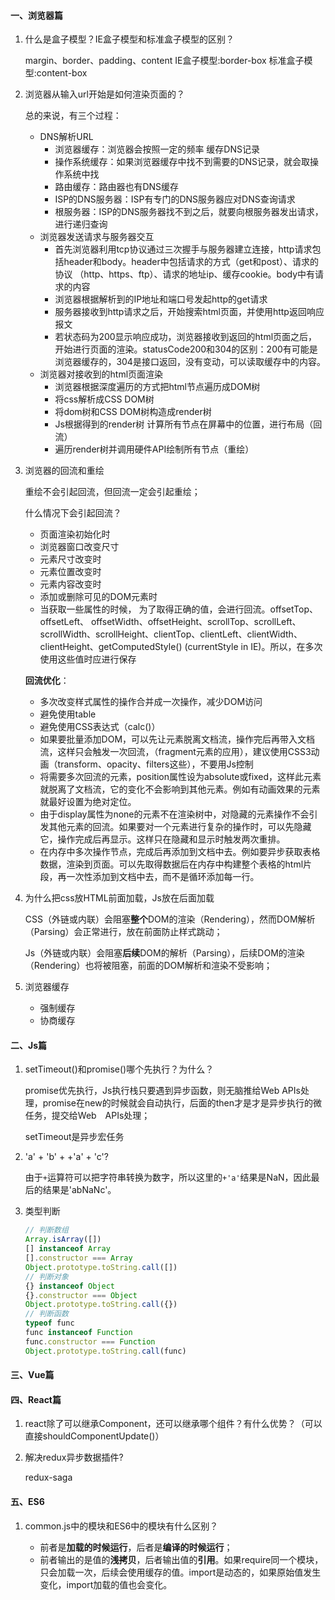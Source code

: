 #### 一、浏览器篇

1. 什么是盒子模型？IE盒子模型和标准盒子模型的区别？

   margin、border、padding、content
   IE盒子模型:border-box
   标准盒子模型:content-box

2. 浏览器从输入url开始是如何渲染页面的？

   总的来说，有三个过程：

   - DNS解析URL
     - 浏览器缓存：浏览器会按照一定的频率 缓存DNS记录
     - 操作系统缓存：如果浏览器缓存中找不到需要的DNS记录，就会取操作系统中找
     - 路由缓存：路由器也有DNS缓存
     - ISP的DNS服务器：ISP有专门的DNS服务器应对DNS查询请求
     - 根服务器：ISP的DNS服务器找不到之后，就要向根服务器发出请求，进行递归查询
   - 浏览器发送请求与服务器交互
     - 首先浏览器利用tcp协议通过三次握手与服务器建立连接，http请求包括header和body。header中包括请求的方式（get和post）、请求的协议 （http、https、ftp）、请求的地址ip、缓存cookie。body中有请求的内容
     - 浏览器根据解析到的IP地址和端口号发起http的get请求
     - 服务器接收到http请求之后，开始搜索html页面，并使用http返回响应报文
     - 若状态码为200显示响应成功，浏览器接收到返回的html页面之后，开始进行页面的渲染。statusCode200和304的区别：200有可能是浏览器缓存的，304是接口返回，没有变动，可以读取缓存中的内容。
   - 浏览器对接收到的html页面渲染
     - 浏览器根据深度遍历的方式把html节点遍历成DOM树
     - 将css解析成CSS DOM树
     - 将dom树和CSS DOM树构造成render树
     - Js根据得到的render树 计算所有节点在屏幕中的位置，进行布局（回流）
     - 遍历render树并调用硬件API绘制所有节点（重绘）

   

3. 浏览器的回流和重绘

   重绘不会引起回流，但回流一定会引起重绘；

   什么情况下会引起回流？

   - 页面渲染初始化时
   - 浏览器窗口改变尺寸
   - 元素尺寸改变时
   - 元素位置改变时
   - 元素内容改变时
   - 添加或删除可见的DOM元素时
   - 当获取一些属性的时候， 为了取得正确的值，会进行回流。offsetTop、offsetLeft、 offsetWidth、offsetHeight、scrollTop、scrollLeft、scrollWidth、scrollHeight、clientTop、clientLeft、clientWidth、clientHeight、getComputedStyle() (currentStyle in IE)。所以，在多次使用这些值时应进行保存

   **回流优化**：

   - 多次改变样式属性的操作合并成一次操作，减少DOM访问
   - 避免使用table
   - 避免使用CSS表达式（calc()）
   - 如果要批量添加DOM，可以先让元素脱离文档流，操作完后再带入文档流，这样只会触发一次回流，（fragment元素的应用），建议使用CSS3动画（transform、opacity、filters这些），不要用Js控制
   - 将需要多次回流的元素，position属性设为absolute或fixed，这样此元素就脱离了文档流，它的变化不会影响到其他元素。例如有动画效果的元素就最好设置为绝对定位。
   - 由于display属性为none的元素不在渲染树中，对隐藏的元素操作不会引发其他元素的回流。如果要对一个元素进行复杂的操作时，可以先隐藏它，操作完成后再显示。这样只在隐藏和显示时触发两次重排。
   - 在内存中多次操作节点，完成后再添加到文档中去。例如要异步获取表格数据，渲染到页面。可以先取得数据后在内存中构建整个表格的html片段，再一次性添加到文档中去，而不是循环添加每一行。

4. 为什么把css放HTML前面加载，Js放在后面加载

   CSS（外链或内联）会阻塞**整个**DOM的渲染（Rendering），然而DOM解析（Parsing）会正常进行，放在前面防止样式跳动；

   Js（外链或内联）会阻塞**后续**DOM的解析（Parsing），后续DOM的渲染（Rendering）也将被阻塞，前面的DOM解析和渲染不受影响；

5. 浏览器缓存

   - 强制缓存
   - 协商缓存

#### 二、Js篇

1. setTimeout()和promise()哪个先执行？为什么？

   promise优先执行，Js执行栈只要遇到异步函数，则无脑推给Web APIs处理，promise在new的时候就会自动执行，后面的then才是才是异步执行的微任务，提交给Web　APIs处理；

   setTimeout是异步宏任务
   
2. 'a' + 'b' + +'a' + 'c'?

   由于`+`运算符可以把字符串转换为数字，所以这里的`+'a'`结果是NaN，因此最后的结果是'abNaNc'。
   
3. 类型判断

   ```js
   // 判断数组
   Array.isArray([])
   [] instanceof Array
   [].constructor === Array
   Object.prototype.toString.call([])
   // 判断对象
   {} instanceof Object
   {}.constructor === Object
   Object.prototype.toString.call({})
   // 判断函数
   typeof func
   func instanceof Function
   func.constructor === Function
   Object.prototype.toString.call(func)
   ```

   



#### 三、Vue篇





#### 四、React篇

1. react除了可以继承Component，还可以继承哪个组件？有什么优势？（可以直接shouldComponentUpdate()）

   

2. 解决redux异步数据插件?

   redux-saga

   

#### 五、ES6

1. common.js中的模块和ES6中的模块有什么区别？

   - 前者是**加载的时候运行**，后者是**编译的时候运行**；
   - 前者输出的是值的**浅拷贝**，后者输出值的**引用**。如果require同一个模块，只会加载一次，后续会使用缓存的值。import是动态的，如果原始值发生变化，import加载的值也会变化。

   

   

